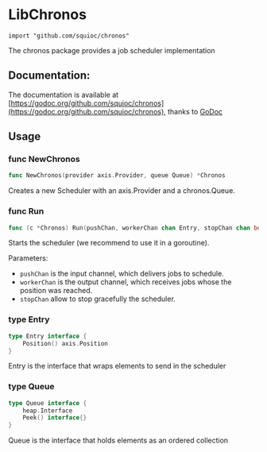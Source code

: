 # LibChronos

    import "github.com/squioc/chronos"

The chronos package provides a job scheduler implementation

## Documentation:

The documentation is available at [https://godoc.org/github.com/squioc/chronos](https://godoc.org/github.com/squioc/chronos), thanks to [GoDoc](http://godoc.org)

## Usage

### func NewChronos
```go
func NewChronos(provider axis.Provider, queue Queue) *Chronos
```
Creates a new Scheduler with an axis.Provider and a chronos.Queue.

### func Run
```go
func (c *Chronos) Run(pushChan, workerChan chan Entry, stopChan chan bool)
```
Starts the scheduler (we recommend to use it in a goroutine).

Parameters:

 - `pushChan` is the input channel, which delivers jobs to schedule.
 - `workerChan` is the output channel, which receives jobs whose the position was reached.
 - `stopChan` allow to stop gracefully the scheduler.

### type Entry
```go
type Entry interface {
	Position() axis.Position
}
```
Entry is the interface that wraps elements to send in the scheduler

### type Queue
```go
type Queue interface {
	heap.Interface
	Peek() interface{}
}
```
Queue is the interface that holds elements as an ordered collection

